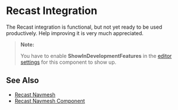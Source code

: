 # Recast Integration

<!-- PAGE IS TODO -->

The Recast integration is functional, but not yet ready to be used productively.
Help improving it is very much appreciated.

> **Note:**
>
> You have to enable **ShowInDevelopmentFeatures** in the [editor settings](../editor/editor-settings.md) for this component to show up.

## See Also

* [Recast Navmesh](recast-navmesh.md)
* [Recast Navmesh Component](recast-navmesh-component.md)

